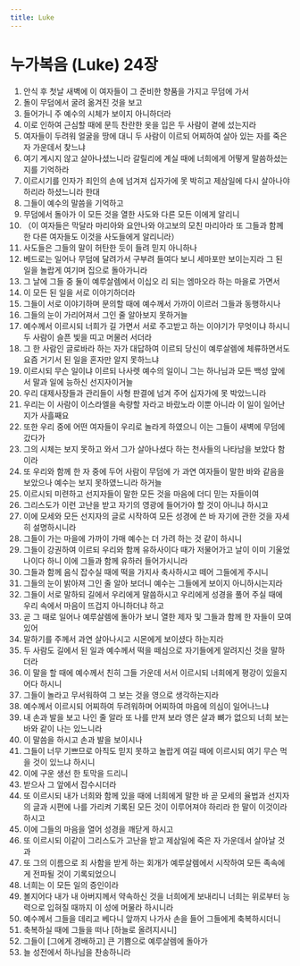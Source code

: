 ```yaml
---
title: Luke
---
```


# 누가복음 (Luke) 24장
1. 안식 후 첫날 새벽에 이 여자들이 그 준비한 향품을 가지고 무덤에 가서
1. 돌이 무덤에서 굴려 옮겨진 것을 보고
1. 들어가니 주 예수의 시체가 보이지 아니하더라
1. 이로 인하여 근심할 때에 문득 찬란한 옷을 입은 두 사람이 곁에 섰는지라
1. 여자들이 두려워 얼굴을 땅에 대니 두 사람이 이르되 어찌하여 살아 있는 자를 죽은 자 가운데서 찾느냐
1. 여기 계시지 않고 살아나셨느니라 갈릴리에 계실 때에 너희에게 어떻게 말씀하셨는지를 기억하라
1. 이르시기를 인자가 죄인의 손에 넘겨져 십자가에 못 박히고 제삼일에 다시 살아나야 하리라 하셨느니라 한대
1. 그들이 예수의 말씀을 기억하고
1. 무덤에서 돌아가 이 모든 것을 열한 사도와 다른 모든 이에게 알리니
1. （이 여자들은 막달라 마리아와 요안나와 야고보의 모친 마리아라 또 그들과 함께 한 다른 여자들도 이것을 사도들에게 알리니라）
1. 사도들은 그들의 말이 허탄한 듯이 들려 믿지 아니하나
1. 베드로는 일어나 무덤에 달려가서 구부려 들여다 보니 세마포만 보이는지라 그 된 일을 놀랍게 여기며 집으로 돌아가니라
1. 그 날에 그들 중 둘이 예루살렘에서 이십오 리 되는 엠마오라 하는 마을로 가면서
1. 이 모든 된 일을 서로 이야기하더라
1. 그들이 서로 이야기하며 문의할 때에 예수께서 가까이 이르러 그들과 동행하시나
1. 그들의 눈이 가리어져서 그인 줄 알아보지 못하거늘
1. 예수께서 이르시되 너희가 길 가면서 서로 주고받고 하는 이야기가 무엇이냐 하시니 두 사람이 슬픈 빛을 띠고 머물러 서더라
1. 그 한 사람인 글로바라 하는 자가 대답하여 이르되 당신이 예루살렘에 체류하면서도 요즘 거기서 된 일을 혼자만 알지 못하느냐
1. 이르시되 무슨 일이냐 이르되 나사렛 예수의 일이니 그는 하나님과 모든 백성 앞에서 말과 일에 능하신 선지자이거늘
1. 우리 대제사장들과 관리들이 사형 판결에 넘겨 주어 십자가에 못 박았느니라
1. 우리는 이 사람이 이스라엘을 속량할 자라고 바랐노라 이뿐 아니라 이 일이 일어난 지가 사흘째요
1. 또한 우리 중에 어떤 여자들이 우리로 놀라게 하였으니 이는 그들이 새벽에 무덤에 갔다가
1. 그의 시체는 보지 못하고 와서 그가 살아나셨다 하는 천사들의 나타남을 보았다 함이라
1. 또 우리와 함께 한 자 중에 두어 사람이 무덤에 가 과연 여자들이 말한 바와 같음을 보았으나 예수는 보지 못하였느니라 하거늘
1. 이르시되 미련하고 선지자들이 말한 모든 것을 마음에 더디 믿는 자들이여
1. 그리스도가 이런 고난을 받고 자기의 영광에 들어가야 할 것이 아니냐 하시고
1. 이에 모세와 모든 선지자의 글로 시작하여 모든 성경에 쓴 바 자기에 관한 것을 자세히 설명하시니라
1. 그들이 가는 마을에 가까이 가매 예수는 더 가려 하는 것 같이 하시니
1. 그들이 강권하여 이르되 우리와 함께 유하사이다 때가 저물어가고 날이 이미 기울었나이다 하니 이에 그들과 함께 유하러 들어가시니라
1. 그들과 함께 음식 잡수실 때에 떡을 가지사 축사하시고 떼어 그들에게 주시니
1. 그들의 눈이 밝아져 그인 줄 알아 보더니 예수는 그들에게 보이지 아니하시는지라
1. 그들이 서로 말하되 길에서 우리에게 말씀하시고 우리에게 성경을 풀어 주실 때에 우리 속에서 마음이 뜨겁지 아니하더냐 하고
1. 곧 그 때로 일어나 예루살렘에 돌아가 보니 열한 제자 및 그들과 함께 한 자들이 모여 있어
1. 말하기를 주께서 과연 살아나시고 시몬에게 보이셨다 하는지라
1. 두 사람도 길에서 된 일과 예수께서 떡을 떼심으로 자기들에게 알려지신 것을 말하더라
1. 이 말을 할 때에 예수께서 친히 그들 가운데 서서 이르시되 너희에게 평강이 있을지어다 하시니
1. 그들이 놀라고 무서워하여 그 보는 것을 영으로 생각하는지라
1. 예수께서 이르시되 어찌하여 두려워하며 어찌하여 마음에 의심이 일어나느냐
1. 내 손과 발을 보고 나인 줄 알라 또 나를 만져 보라 영은 살과 뼈가 없으되 너희 보는 바와 같이 나는 있느니라
1. 이 말씀을 하시고 손과 발을 보이시나
1. 그들이 너무 기쁘므로 아직도 믿지 못하고 놀랍게 여길 때에 이르시되 여기 무슨 먹을 것이 있느냐 하시니
1. 이에 구운 생선 한 토막을 드리니
1. 받으사 그 앞에서 잡수시더라
1. 또 이르시되 내가 너희와 함께 있을 때에 너희에게 말한 바 곧 모세의 율법과 선지자의 글과 시편에 나를 가리켜 기록된 모든 것이 이루어져야 하리라 한 말이 이것이라 하시고
1. 이에 그들의 마음을 열어 성경을 깨닫게 하시고
1. 또 이르시되 이같이 그리스도가 고난을 받고 제삼일에 죽은 자 가운데서 살아날 것과
1. 또 그의 이름으로 죄 사함을 받게 하는 회개가 예루살렘에서 시작하여 모든 족속에게 전파될 것이 기록되었으니
1. 너희는 이 모든 일의 증인이라
1. 볼지어다 내가 내 아버지께서 약속하신 것을 너희에게 보내리니 너희는 위로부터 능력으로 입혀질 때까지 이 성에 머물라 하시니라
1. 예수께서 그들을 데리고 베다니 앞까지 나가사 손을 들어 그들에게 축복하시더니
1. 축복하실 때에 그들을 떠나 [하늘로 올려지시니]
1. 그들이 [그에게 경배하고] 큰 기쁨으로 예루살렘에 돌아가
1. 늘 성전에서 하나님을 찬송하니라